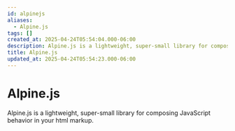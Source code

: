 ```yaml
---
id: alpinejs
aliases:
  - Alpine.js
tags: []
created_at: 2025-04-24T05:54:04.000-06:00
description: Alpine.js is a lightweight, super-small library for composing JavaScript behavior in your html markup.
title: Alpine.js
updated_at: 2025-04-24T05:54:23.000-06:00
---
```


# Alpine.js

Alpine.js is a lightweight, super-small library for composing JavaScript behavior in your html markup.


